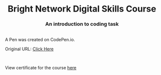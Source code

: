 <h1 align="center">Bright Network Digital Skills Course</h1>
<h3 align="center">An introduction to coding task</h3>

<br>
A Pen was created on CodePen.io. 

Original URL: [Click Here](https://codepen.io/desireealexia/pen/LYXPBGV)

<br>

View certificate for the course [here](https://www.brightnetwork.co.uk/certificates/digital-skills_if020mff06njwg/)

